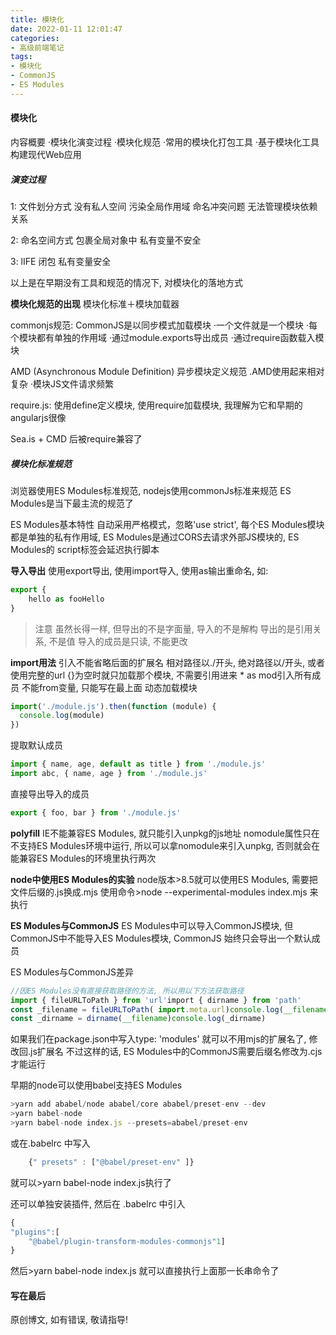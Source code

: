 ```yaml
---
title: 模块化
date: 2022-01-11 12:01:47
categories: 
- 高级前端笔记
tags: 
- 模块化
- CommonJS
- ES Modules
---
```

#### 模块化
内容概要
·模块化演变过程
·模块化规范
·常用的模块化打包工具
·基于模块化工具构建现代Web应用

##### 演变过程
1: 文件划分方式
没有私人空间
污染全局作用域
命名冲突问题
无法管理模块依赖关系

2: 命名空间方式
包裹全局对象中
私有变量不安全

3: lIFE
闭包 私有变量安全

以上是在早期没有工具和规范的情况下, 对模块化的落地方式


**模块化规范的出现**
模块化标准＋模块加载器

commonjs规范: CommonJS是以同步模式加载模块
·一个文件就是一个模块
·每个模块都有单独的作用域
·通过module.exports导出成员
·通过require函数载入模块

AMD (Asynchronous Module Definition) 异步模块定义规范
.AMD使用起来相对复杂
·模块JS文件请求频繁

require.js: 使用define定义模块, 使用require加载模块, 我理解为它和早期的angularjs很像

Sea.is + CMD 后被require兼容了


##### 模块化标准规范
浏览器使用ES Modules标准规范, nodejs使用commonJs标准来规范
ES Modules是当下最主流的规范了

ES Modules基本特性
自动采用严格模式，忽略'use strict', 每个ES Modules模块都是单独的私有作用域, ES Modules是通过CORS去请求外部JS模块的, ES Modules的 script标签会延迟执行脚本


**导入导出**
使用export导出, 使用import导入, 使用as输出重命名, 如:
```js
export {
    hello as fooHello
}
```

> 注意
虽然长得一样, 但导出的不是字面量, 导入的不是解构
导出的是引用关系, 不是值
导入的成员是只读, 不能更改

**import用法**
引入不能省略后面的扩展名
相对路径以./开头, 绝对路径以/开头, 或者使用完整的url
{}为空时就只加载那个模块, 不需要引用进来
\* as mod引入所有成员 
不能from变量, 只能写在最上面
动态加载模块
```js
import('./module.js').then(function (module) {
  console.log(module)
})
```
提取默认成员
```js
import { name, age, default as title } from './module.js'
import abc, { name, age } from './module.js'
```
直接导出导入的成员
```js
export { foo, bar } from './module.js'
```

**polyfill**
IE不能兼容ES Modules, 就只能引入unpkg的js地址
nomodule属性只在不支持ES Modules环境中运行, 所以可以拿nomodule来引入unpkg, 否则就会在能兼容ES Modules的环境里执行两次

**node中使用ES Modules的实验**
node版本>8.5就可以使用ES Modules, 需要把文件后缀的.js换成.mjs
使用命令>node --experimental-modules index.mjs 来执行


**ES Modules与CommonJS**
ES Modules中可以导入CommonJS模块, 但CommonJS中不能导入ES Modules模块, CommonJS 始终只会导出一个默认成员

ES Modules与CommonJS差异
```js
//因ES Modules没有直接获取路径的方法, 所以用以下方法获取路径
import { fileURLToPath } from 'url'import { dirname } from 'path'
const _filename = fileURLToPath( import.meta.url)console.log(__filename)
const _dirname = dirname(__filename)console.log(_dirname)
```

如果我们在package.json中写入type: 'modules' 就可以不用mjs的扩展名了, 修改回.js扩展名
不过这样的话, ES Modules中的CommonJS需要后缀名修改为.cjs才能运行

早期的node可以使用babel支持ES Modules
```js
>yarn add ababel/node ababel/core ababel/preset-env --dev
>yarn babel-node
>yarn babel-node index.js --presets=ababel/preset-env
```
或在.babelrc 中写入
```js
    {" presets" : ["@babel/preset-env" ]}
```
就可以>yarn babel-node index.js执行了

还可以单独安装插件, 然后在 .babelrc 中引入
```js
{
"plugins":[
    "@babel/plugin-transform-modules-commonjs"1]
}
```
然后>yarn babel-node index.js 就可以直接执行上面那一长串命令了




#### 写在最后

原创博文, 如有错误, 敬请指导!


